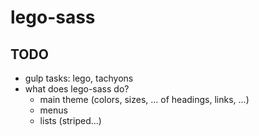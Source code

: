 # lego-sass
## TODO
- gulp tasks: lego, tachyons
- what does lego-sass do?
  * main theme (colors, sizes, ... of headings, links, ...)
  * menus
  * lists (striped...)
